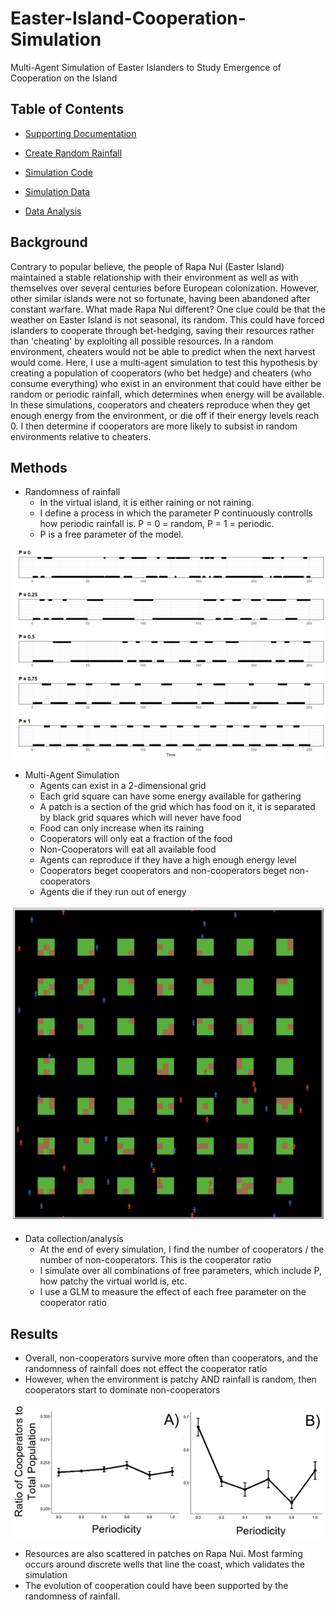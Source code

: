 # Easter-Island-Cooperation-Simulation
Multi-Agent Simulation of Easter Islanders to Study Emergence of Cooperation on the Island

## Table of Contents

* [Supporting Documentation](https://github.com/colinmichaellynch/Easter-Island-Cooperation-Simulation/blob/main/Environmental%20stochasticity%20and%20resource%20heterogeneity%20may%20have%20driven%20the%20evolution%20of%20cooperation%20on%20Rapa%20Nui%20.docx)

* [Create Random Rainfall](https://github.com/colinmichaellynch/Easter-Island-Cooperation-Simulation/blob/main/random_to_periodic_2.R)

* [Simulation Code](https://github.com/colinmichaellynch/Easter-Island-Cooperation-Simulation/blob/main/evo_coop_periodic_rainfall_v3.nlogo)

* [Simulation Data](https://github.com/colinmichaellynch/Easter-Island-Cooperation-Simulation/blob/main/finalSims.csv)

* [Data Analysis](https://github.com/colinmichaellynch/Easter-Island-Cooperation-Simulation/blob/main/final_analysis.R)

## Background

Contrary to popular believe, the people of Rapa Nui (Easter Island) maintained a stable relationship with their environment as well as with themselves over several centuries before European colonization. However, other similar islands were not so fortunate, having been abandoned after constant warfare. What made Rapa Nui different? One clue could be that the weather on Easter Island is not seasonal, its random. This could have forced islanders to cooperate through bet-hedging, saving their resources rather than 'cheating' by exploiting all possible resources. In a random environment, cheaters would not be able to predict when the next harvest would come. Here, I use a multi-agent simulation to test this hypothesis by creating a population of cooperators (who bet hedge) and cheaters (who consume everything) who exist in an environment that could have either be random or periodic rainfall, which determines when energy will be available. In these simulations, cooperators and cheaters reproduce when they get enough energy from the environment, or die off if their energy levels reach 0. I then determine if cooperators are more likely to subsist in random environments relative to cheaters. 

## Methods

* Randomness of rainfall
  - In the virtual island, it is either raining or not raining. 
  - I define a process in which the parameter P continuously controlls how periodic rainfall is. P = 0 = random, P = 1 = periodic. 
  - P is a free parameter of the model. 
  
![](/Images/periodicRainfall.png)

* Multi-Agent Simulation
  - Agents can exist in a 2-dimensional grid
  - Each grid square can have some energy available for gathering
  - A patch is a section of the grid which has food on it, it is separated by black grid squares which will never have food
  - Food can only increase when its raining
  - Cooperators will only eat a fraction of the food
  - Non-Cooperators will eat all available food
  - Agents can reproduce if they have a high enough energy level 
  - Cooperators beget cooperators and non-cooperators beget non-cooperators
  - Agents die if they run out of energy 
  
![](/Images/simulatedWorld.png)

* Data collection/analysis 
  - At the end of every simulation, I find the number of cooperators / the number of non-cooperators. This is the cooperator ratio 
  - I simulate over all combinations of free parameters, which include P, how patchy the virtual world is, etc. 
  - I use a GLM to measure the effect of each free parameter on the cooperator ratio 
  
## Results

* Overall, non-cooperators survive more often than cooperators, and the randomness of rainfall does not effect the cooperator ratio
* However, when the environment is patchy AND rainfall is random, then cooperators start to dominate non-cooperators 

![](/Images/cooperatorRatio.png)

* Resources are also scattered in patches on Rapa Nui. Most farming occurs around discrete wells that line the coast, which validates the simulation 
* The evolution of cooperation could have been supported by the randomness of rainfall. 
